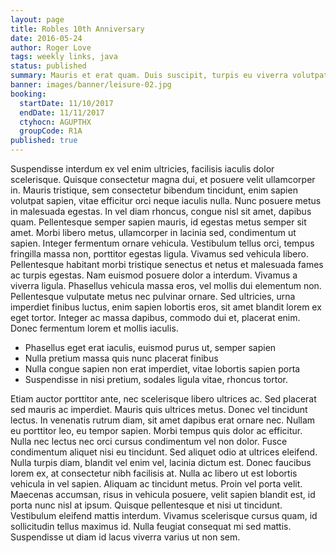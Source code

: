 ```yaml
---
layout: page
title: Robles 10th Anniversary
date: 2016-05-24
author: Roger Love
tags: weekly links, java
status: published
summary: Mauris et erat quam. Duis suscipit, turpis eu viverra volutpat.
banner: images/banner/leisure-02.jpg
booking:
  startDate: 11/10/2017
  endDate: 11/11/2017
  ctyhocn: AGUPTHX
  groupCode: R1A
published: true
---
```

Suspendisse interdum ex vel enim ultricies, facilisis iaculis dolor scelerisque. Quisque consectetur magna dui, et posuere velit ullamcorper in. Mauris tristique, sem consectetur bibendum tincidunt, enim sapien volutpat sapien, vitae efficitur orci neque iaculis nulla. Nunc posuere metus in malesuada egestas. In vel diam rhoncus, congue nisl sit amet, dapibus quam. Pellentesque semper sapien mauris, id egestas metus semper sit amet. Morbi libero metus, ullamcorper in lacinia sed, condimentum ut sapien. Integer fermentum ornare vehicula.
Vestibulum tellus orci, tempus fringilla massa non, porttitor egestas ligula. Vivamus sed vehicula libero. Pellentesque habitant morbi tristique senectus et netus et malesuada fames ac turpis egestas. Nam euismod posuere dolor a interdum. Vivamus a viverra ligula. Phasellus vehicula massa eros, vel mollis dui elementum non. Pellentesque vulputate metus nec pulvinar ornare. Sed ultricies, urna imperdiet finibus luctus, enim sapien lobortis eros, sit amet blandit lorem ex eget tortor. Integer ac massa dapibus, commodo dui et, placerat enim. Donec fermentum lorem et mollis iaculis.

* Phasellus eget erat iaculis, euismod purus ut, semper sapien
* Nulla pretium massa quis nunc placerat finibus
* Nulla congue sapien non erat imperdiet, vitae lobortis sapien porta
* Suspendisse in nisi pretium, sodales ligula vitae, rhoncus tortor.

Etiam auctor porttitor ante, nec scelerisque libero ultrices ac. Sed placerat sed mauris ac imperdiet. Mauris quis ultrices metus. Donec vel tincidunt lectus. In venenatis rutrum diam, sit amet dapibus erat ornare nec. Nullam eu porttitor leo, eu tempor sapien. Morbi tempus quis dolor ac efficitur. Nulla nec lectus nec orci cursus condimentum vel non dolor. Fusce condimentum aliquet nisi eu tincidunt.
Sed aliquet odio at ultrices eleifend. Nulla turpis diam, blandit vel enim vel, lacinia dictum est. Donec faucibus lorem ex, at consectetur nibh facilisis at. Nulla ac libero ut est lobortis vehicula in vel sapien. Aliquam ac tincidunt metus. Proin vel porta velit. Maecenas accumsan, risus in vehicula posuere, velit sapien blandit est, id porta nunc nisl at ipsum. Quisque pellentesque et nisi ut tincidunt. Vestibulum eleifend mattis interdum. Vivamus scelerisque cursus quam, id sollicitudin tellus maximus id. Nulla feugiat consequat mi sed mattis. Suspendisse ut diam id lacus viverra varius ut non sem.

